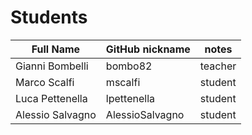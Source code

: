 # Students

| Full Name | GitHub nickname | notes |
| --------- | --------------- | ----- |
| Gianni Bombelli | bombo82 |  teacher |
| Marco Scalfi | mscalfi | student |
| Luca Pettenella | lpettenella | student |
| Alessio Salvagno |AlessioSalvagno|student|
